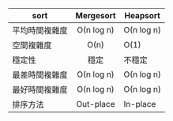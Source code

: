 

sort | Mergesort | Heapsort
-- | :---: | --
平均時間複雜度 | Ο(n log n) |Ο(n log n)
空間複雜度 | Ο(n)|Ο(1)
穩定性|穩定|不穩定
最差時間複雜度|Ο(n log n)|Ο(n log n)
最好時間複雜度|Ο(n log n)|Ο(n log n)
排序方法| Out-place| In-place
